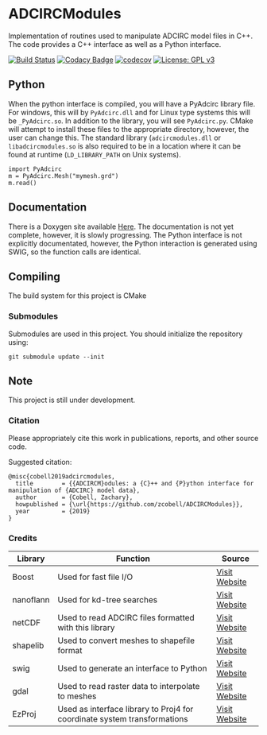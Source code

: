 # ADCIRCModules
Implementation of routines used to manipulate ADCIRC model files in C++. The code provides a C++ interface as well as a Python interface.

[![Build Status](https://travis-ci.org/zcobell/ADCIRCModules.svg?branch=master)](https://travis-ci.org/zcobell/ADCIRCModules)
[![Codacy Badge](https://api.codacy.com/project/badge/Grade/4a92371846ec42a48d0aab66ec4a0a3a)](https://www.codacy.com/app/zachary.cobell/ADCModules?utm_source=github.com&amp;utm_medium=referral&amp;utm_content=zcobell/ADCModules&amp;utm_campaign=Badge_Grade)
[![codecov](https://codecov.io/gh/zcobell/ADCIRCModules/branch/master/graph/badge.svg)](https://codecov.io/gh/zcobell/ADCIRCModules)
[![License: GPL v3](https://img.shields.io/badge/License-GPL%20v3-blue.svg)](https://www.gnu.org/licenses/gpl-3.0)

## Python
When the python interface is compiled, you will have a PyAdcirc library file. For windows, this will by `PyAdcirc.dll` and for Linux type systems this will be `_PyAdcirc.so`. In addition to the library, you will see `PyAdcirc.py`. CMake will attempt to install these files to the appropriate directory, however, the user can change this. The standard library (`adcircmodules.dll` or `libadcircmodules.so` is also required to be in a location where it can be found at runtime (`LD_LIBRARY_PATH` on Unix systems).

```
import PyAdcirc
m = PyAdcirc.Mesh("mymesh.grd")
m.read()
```
## Documentation
There is a Doxygen site available [Here](http://zcobell.github.io/ADCIRCModules/). The documentation is not yet complete, however, it is slowly progressing. The Python interface is not explicitly documentated, however, the Python interaction is generated using SWIG, so the function calls are identical. 

## Compiling
The build system for this project is CMake

### Submodules
Submodules are used in this project. You should initialize the repository using:
```
git submodule update --init
```

## Note
This project is still under development.

### Citation
Please appropriately cite this work in publications, reports, and other source code.

Suggested citation:
```
@misc{cobell2019adcircmodules,
  title        = {{ADCIRCM}odules: a {C}++ and {P}ython interface for manipulation of {ADCIRC} model data},
  author       = {Cobell, Zachary},
  howpublished = {\url{https://github.com/zcobell/ADCIRCModules}},
  year         = {2019}
}
```

### Credits
| Library  | Function | Source |
|----------|----------|--------|
| Boost    | Used for fast file I/O | [Visit Website](http://www.boost.org/) |
| nanoflann | Used for kd-tree searches | [Visit Website](https://github.com/jlblancoc/nanoflann) |
| netCDF   | Used to read ADCIRC files formatted with this library | [Visit Website](http://www.unidata.ucar.edu/software/netcdf/) |
| shapelib | Used to convert meshes to shapefile format | [Visit Website](http://shapelib.maptools.org/) |
| swig     | Used to generate an interface to Python | [Visit Website](http://www.swig.org/) |
| gdal     | Used to read raster data to interpolate to meshes | [Visit Website](https://www.gdal.org/) |
| EzProj   | Used as interface library to Proj4 for coordinate system transformations | [Visit Website](https://github.com/zcobell/EzProj) |

